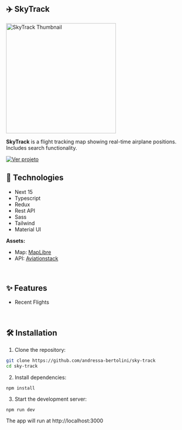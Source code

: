 ## ✈️ SkyTrack

<img src="https://andressabertolini.com/static/media/project-sky-track.568d144f8fa0eace5af4.jpg" alt="SkyTrack Thumbnail" width="300" />

**SkyTrack** is a flight tracking map showing real-time airplane positions. Includes search functionality.

<a href="https://sky-track-app.vercel.app/" target="_blank">
  <img src="https://img.shields.io/badge/Live%20Demo-0095ea?style=for-the-badge" alt="Ver projeto">
</a>

<br>

## 🚀 Technologies

- Next 15
- Typescript
- Redux
- Rest API
- Sass
- Tailwind
- Material UI

**Assets:**
- Map: [MapLibre](https://maplibre.org/)
- API: [Aviationstack](https://aviationstack.com/)

<br>

## ✨ Features

- Recent Flights

<br>

## 🛠️ Installation

1. Clone the repository:

```bash
git clone https://github.com/andressa-bertolini/sky-track
cd sky-track
```

2. Install dependencies:
```
npm install
```

3. Start the development server:
```
npm run dev
```

The app will run at http://localhost:3000